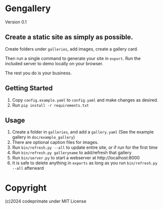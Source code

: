 
# Gengallery

Version 0.1

## Create a static site as simply as possible.

Create folders under `galleries`, add images, create a gallery card.

Then run a single command to generate your site in `export`. Run the included server to demo locally on your browser.

The rest you do is your business.

## Getting Started

1. Copy `config.example.yaml` to `config.yaml` and make changes as desired.
1. Run `pip install -r requirements.txt`

## Usage

1. Create a folder in `galleries`, and add a `gallery.yaml` (See the example gallery in `doc/example_gallery`)
1. There are optional caption files for images.
1. Run `bin/refresh.py --all` to update entire site, or if run for the first time
1. Run `bin/refresh.py galleryname` to add/refresh that gallery
1. Run `bin/server.py` to start a webserver at http://localhost:8000
1. It is safe to delete anything in `exports` as long as you run `bin/refresh.py --all` afterward

# Copyright

(c)2024 codeprimate under MIT License
